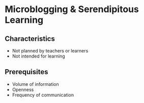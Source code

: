 # Microblogging & Serendipitous Learning

## Characteristics

- Not planned by teachers or learners
- Not intended for learning

## Prerequisites

- Volume of information
- Openness
- Frequency of communication